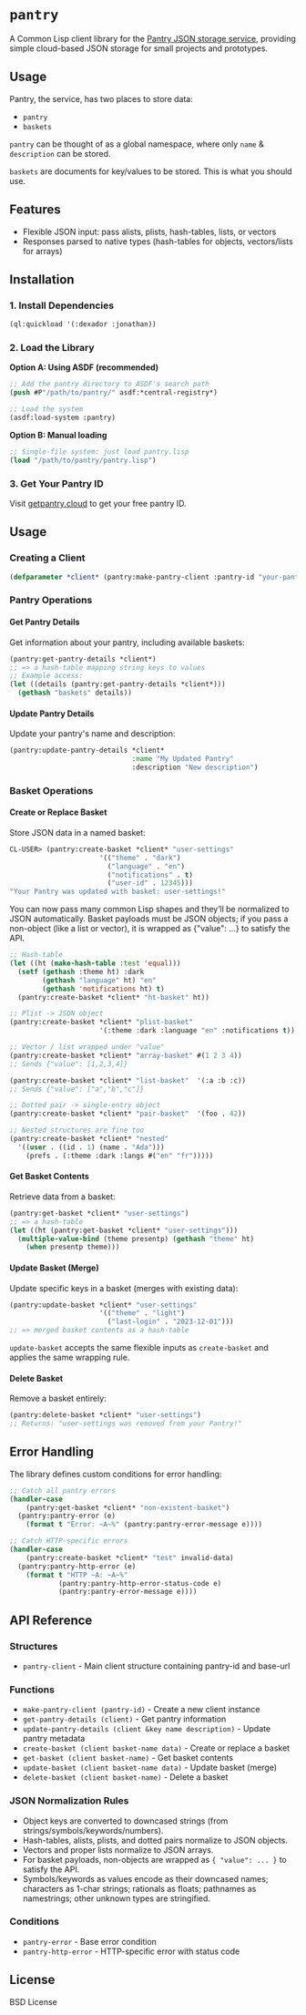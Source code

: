 # `pantry`

A Common Lisp client library for the [Pantry JSON storage
service](https://getpantry.cloud), providing simple cloud-based JSON
storage for small projects and prototypes.

## Usage

Pantry, the service, has two places to store data:

* `pantry`
* `baskets`

`pantry` can be thought of as a global namespace, where only `name` &
`description` can be stored.

`baskets` are documents for key/values to be stored. This is what you
should use.

## Features

- Flexible JSON input: pass alists, plists, hash-tables, lists, or
  vectors
- Responses parsed to native types (hash-tables for objects,
  vectors/lists for arrays)

## Installation

### 1. Install Dependencies

```lisp
(ql:quickload '(:dexador :jonathan))
```

### 2. Load the Library

**Option A: Using ASDF (recommended)**
```lisp
;; Add the pantry directory to ASDF's search path
(push #P"/path/to/pantry/" asdf:*central-registry*)

;; Load the system
(asdf:load-system :pantry)
```

**Option B: Manual loading**
```lisp
;; Single-file system: just load pantry.lisp
(load "/path/to/pantry/pantry.lisp")
```

### 3. Get Your Pantry ID

Visit [getpantry.cloud](https://getpantry.cloud) to get your free pantry ID.

## Usage

### Creating a Client

```lisp
(defparameter *client* (pantry:make-pantry-client :pantry-id "your-pantry-id-here"))
```

### Pantry Operations

#### Get Pantry Details
Get information about your pantry, including available baskets:

```lisp
(pantry:get-pantry-details *client*)
;; => a hash-table mapping string keys to values
;; Example access:
(let ((details (pantry:get-pantry-details *client*)))
  (gethash "baskets" details))
```

#### Update Pantry Details
Update your pantry's name and description:

```lisp
(pantry:update-pantry-details *client*
                              :name "My Updated Pantry"
                              :description "New description")
```

### Basket Operations

#### Create or Replace Basket
Store JSON data in a named basket:

```lisp
CL-USER> (pantry:create-basket *client* "user-settings"
                      '(("theme" . "dark")
                        ("language" . "en")
                        ("notifications" . t)
                        ("user-id" . 12345)))
"Your Pantry was updated with basket: user-settings!"
```

You can now pass many common Lisp shapes and they’ll be normalized to
JSON automatically. Basket payloads must be JSON objects; if you pass
a non-object (like a list or vector), it is wrapped as {"value": ...}
to satisfy the API.

```lisp
;; Hash-table
(let ((ht (make-hash-table :test 'equal)))
  (setf (gethash :theme ht) :dark
        (gethash "language" ht) "en"
        (gethash 'notifications ht) t)
  (pantry:create-basket *client* "ht-basket" ht))

;; Plist -> JSON object
(pantry:create-basket *client* "plist-basket"
                      '(:theme :dark :language "en" :notifications t))

;; Vector / list wrapped under "value"
(pantry:create-basket *client* "array-basket" #(1 2 3 4))
;; Sends {"value": [1,2,3,4]}

(pantry:create-basket *client* "list-basket"  '(:a :b :c))
;; Sends {"value": ["a","b","c"]}

;; Dotted pair -> single-entry object
(pantry:create-basket *client* "pair-basket"  '(foo . 42))

;; Nested structures are fine too
(pantry:create-basket *client* "nested"
  '((user . ((id . 1) (name . "Ada")))
    (prefs . (:theme :dark :langs #("en" "fr")))))
```

#### Get Basket Contents
Retrieve data from a basket:

```lisp
(pantry:get-basket *client* "user-settings")
;; => a hash-table
(let ((ht (pantry:get-basket *client* "user-settings")))
  (multiple-value-bind (theme presentp) (gethash "theme" ht)
    (when presentp theme)))
```

#### Update Basket (Merge)
Update specific keys in a basket (merges with existing data):

```lisp
(pantry:update-basket *client* "user-settings"
                      '(("theme" . "light")
                        ("last-login" . "2023-12-01")))
;; => merged basket contents as a hash-table
```

`update-basket` accepts the same flexible inputs as `create-basket`
and applies the same wrapping rule.

#### Delete Basket
Remove a basket entirely:

```lisp
(pantry:delete-basket *client* "user-settings")
;; Returns: "user-settings was removed from your Pantry!"
```

## Error Handling

The library defines custom conditions for error handling:

```lisp
;; Catch all pantry errors
(handler-case
    (pantry:get-basket *client* "non-existent-basket")
  (pantry:pantry-error (e)
    (format t "Error: ~A~%" (pantry:pantry-error-message e))))

;; Catch HTTP-specific errors
(handler-case
    (pantry:create-basket *client* "test" invalid-data)
  (pantry:pantry-http-error (e)
    (format t "HTTP ~A: ~A~%"
            (pantry:pantry-http-error-status-code e)
            (pantry:pantry-error-message e))))
```

## API Reference

### Structures

- `pantry-client` - Main client structure containing pantry-id and base-url

### Functions

- `make-pantry-client (pantry-id)` - Create a new client instance
- `get-pantry-details (client)` - Get pantry information
- `update-pantry-details (client &key name description)` - Update pantry metadata
- `create-basket (client basket-name data)` - Create or replace a basket
- `get-basket (client basket-name)` - Get basket contents
- `update-basket (client basket-name data)` - Update basket (merge)
- `delete-basket (client basket-name)` - Delete a basket

### JSON Normalization Rules

- Object keys are converted to downcased strings (from
  strings/symbols/keywords/numbers).
- Hash-tables, alists, plists, and dotted pairs normalize to JSON
  objects.
- Vectors and proper lists normalize to JSON arrays.
- For basket payloads, non-objects are wrapped as `{ "value": ... }`
  to satisfy the API.
- Symbols/keywords as values encode as their downcased names;
  characters as 1-char strings; rationals as floats; pathnames as
  namestrings; other unknown types are stringified.

### Conditions

- `pantry-error` - Base error condition
- `pantry-http-error` - HTTP-specific error with status code


## License

BSD License
